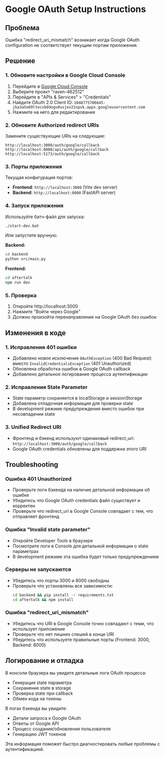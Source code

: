 # Google OAuth Setup Instructions

## Проблема
Ошибка "redirect_uri_mismatch" возникает когда Google OAuth configuration не соответствует текущим портам приложения.

## Решение

### 1. Обновите настройки в Google Cloud Console

1. Перейдите в [Google Cloud Console](https://console.cloud.google.com/)
2. Выберите проект "raven-462512"
3. Перейдите в "APIs & Services" > "Credentials"
4. Найдите OAuth 2.0 Client ID: `1048775706645-jka3a5o69ltecsb69ogv0usjev21npvk.apps.googleusercontent.com`
5. Нажмите на него для редактирования

### 2. Обновите Authorized redirect URIs

Замените существующие URIs на следующие:

```
http://localhost:3000/auth/google/callback
http://localhost:8000/api/auth/google/callback
http://localhost:5173/auth/google/callback
```

### 3. Порты приложения

Текущая конфигурация портов:
- **Frontend**: `http://localhost:3000` (Vite dev server)
- **Backend**: `http://localhost:8000` (FastAPI server)

### 4. Запуск приложения

Используйте батч-файл для запуска:
```bash
./start-dev.bat
```

Или запустите вручную:

**Backend:**
```bash
cd backend
python src/main.py
```

**Frontend:**
```bash
cd aftertalk
npm run dev
```

### 5. Проверка

1. Откройте http://localhost:3000
2. Нажмите "Войти через Google"
3. Должно произойти перенаправление на Google OAuth без ошибок

## Изменения в коде

### 1. Исправления 401 ошибки

- Добавлено новое исключение `OAuthException` (400 Bad Request) вместо `InvalidCredentialsException` (401 Unauthorized)
- Обновлена обработка ошибок в Google OAuth callback
- Добавлено детальное логирование процесса аутентификации

### 2. Исправления State Parameter

- State параметр сохраняется в localStorage и sessionStorage
- Добавлена отладочная информация для проверки state
- В development режиме предупреждения вместо ошибок при несовпадении state

### 3. Unified Redirect URI

- Фронтенд и бэкенд используют одинаковый redirect_uri: `http://localhost:3000/auth/google/callback`
- Google OAuth credentials обновлены для поддержки этого URI

## Troubleshooting

### Ошибка 401 Unauthorized
- Проверьте логи бэкенда на наличие детальной информации об ошибке
- Убедитесь что Google OAuth credentials файл существует и корректен
- Проверьте что redirect_uri в Google Console совпадает с тем, что отправляет фронтенд

### Ошибка "Invalid state parameter"
- Откройте Developer Tools в браузере
- Посмотрите логи в Console для детальной информации о state параметрах
- В development режиме эта ошибка будет только предупреждением

### Серверы не запускаются
- Убедитесь что порты 3000 и 8000 свободны
- Проверьте что установлены все зависимости:
  ```bash
  cd backend && pip install -r requirements.txt
  cd aftertalk && npm install
  ```

### Ошибка "redirect_uri_mismatch"
- Убедитесь что URI в Google Console точно совпадают с теми, что использует приложение
- Проверьте что нет лишних слешей в конце URI
- Убедитесь что используете правильные порты (Frontend: 3000, Backend: 8000)

## Логирование и отладка

В консоли браузера вы увидите детальные логи OAuth процесса:
- Генерация state параметра
- Сохранение state в storage
- Проверка state при callback
- Обмен кода на токены

В логах бэкенда вы увидите:
- Детали запроса к Google OAuth
- Ответы от Google API
- Процесс создания/обновления пользователя
- Генерацию JWT токенов

Эта информация поможет быстро диагностировать любые проблемы с аутентификацией. 